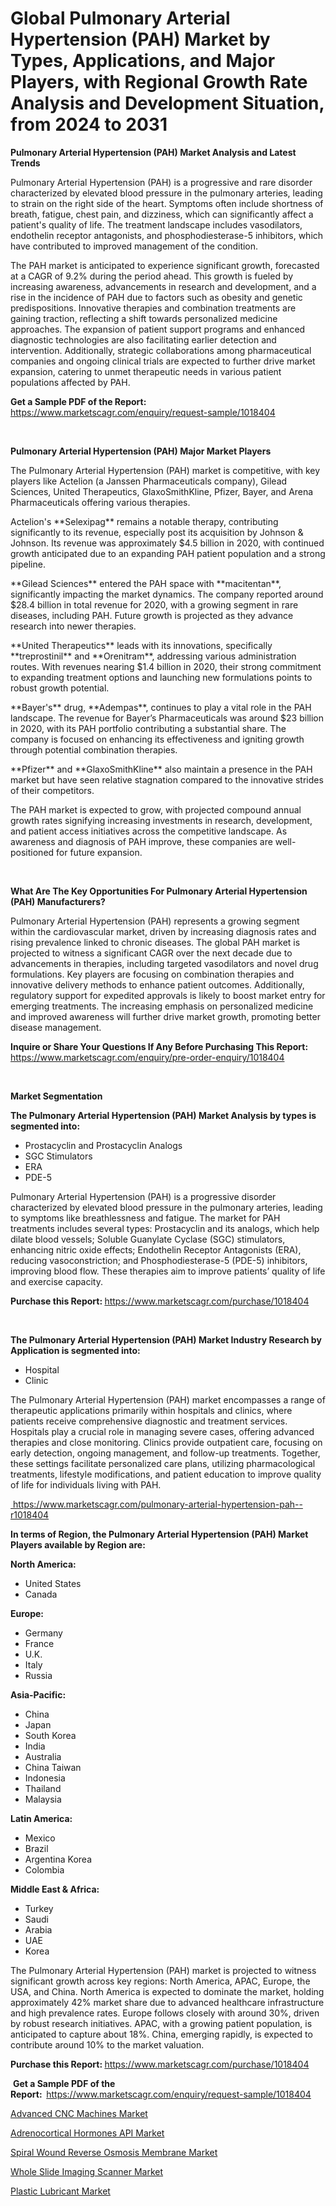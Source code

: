 <p><h1>Global Pulmonary Arterial Hypertension (PAH) Market by Types, Applications, and Major Players, with Regional Growth Rate Analysis and Development Situation, from 2024 to 2031</h1></p><p><strong>Pulmonary Arterial Hypertension (PAH) Market Analysis and Latest Trends</strong></p>
<p><p>Pulmonary Arterial Hypertension (PAH) is a progressive and rare disorder characterized by elevated blood pressure in the pulmonary arteries, leading to strain on the right side of the heart. Symptoms often include shortness of breath, fatigue, chest pain, and dizziness, which can significantly affect a patient's quality of life. The treatment landscape includes vasodilators, endothelin receptor antagonists, and phosphodiesterase-5 inhibitors, which have contributed to improved management of the condition.</p><p>The PAH market is anticipated to experience significant growth, forecasted at a CAGR of 9.2% during the period ahead. This growth is fueled by increasing awareness, advancements in research and development, and a rise in the incidence of PAH due to factors such as obesity and genetic predispositions. Innovative therapies and combination treatments are gaining traction, reflecting a shift towards personalized medicine approaches. The expansion of patient support programs and enhanced diagnostic technologies are also facilitating earlier detection and intervention. Additionally, strategic collaborations among pharmaceutical companies and ongoing clinical trials are expected to further drive market expansion, catering to unmet therapeutic needs in various patient populations affected by PAH.</p></p>
<p><strong>Get a Sample PDF of the Report:&nbsp;</strong> <a href="https://www.marketscagr.com/enquiry/request-sample/1018404?utm_campaign=1166&utm_medium=2&utm_source=Github&utm_content=ia&utm_term=04122024&utm_id=pulmonary-arterial-hypertension-pah">https://www.marketscagr.com/enquiry/request-sample/1018404</a></p>
<p>&nbsp;</p>
<p><strong>Pulmonary Arterial Hypertension (PAH) Major Market Players</strong></p>
<p><p>The Pulmonary Arterial Hypertension (PAH) market is competitive, with key players like Actelion (a Janssen Pharmaceuticals company), Gilead Sciences, United Therapeutics, GlaxoSmithKline, Pfizer, Bayer, and Arena Pharmaceuticals offering various therapies. </p><p>Actelion's **Selexipag** remains a notable therapy, contributing significantly to its revenue, especially post its acquisition by Johnson & Johnson. Its revenue was approximately $4.5 billion in 2020, with continued growth anticipated due to an expanding PAH patient population and a strong pipeline.</p><p>**Gilead Sciences** entered the PAH space with **macitentan**, significantly impacting the market dynamics. The company reported around $28.4 billion in total revenue for 2020, with a growing segment in rare diseases, including PAH. Future growth is projected as they advance research into newer therapies.</p><p>**United Therapeutics** leads with its innovations, specifically **treprostinil** and **Orenitram**, addressing various administration routes. With revenues nearing $1.4 billion in 2020, their strong commitment to expanding treatment options and launching new formulations points to robust growth potential.</p><p>**Bayer's** drug, **Adempas**, continues to play a vital role in the PAH landscape. The revenue for Bayer’s Pharmaceuticals was around $23 billion in 2020, with its PAH portfolio contributing a substantial share. The company is focused on enhancing its effectiveness and igniting growth through potential combination therapies.</p><p>**Pfizer** and **GlaxoSmithKline** also maintain a presence in the PAH market but have seen relative stagnation compared to the innovative strides of their competitors.</p><p>The PAH market is expected to grow, with projected compound annual growth rates signifying increasing investments in research, development, and patient access initiatives across the competitive landscape. As awareness and diagnosis of PAH improve, these companies are well-positioned for future expansion.</p></p>
<p>&nbsp;</p>
<p><strong>What Are The Key Opportunities For Pulmonary Arterial Hypertension (PAH) Manufacturers?</strong></p>
<p><p>Pulmonary Arterial Hypertension (PAH) represents a growing segment within the cardiovascular market, driven by increasing diagnosis rates and rising prevalence linked to chronic diseases. The global PAH market is projected to witness a significant CAGR over the next decade due to advancements in therapies, including targeted vasodilators and novel drug formulations. Key players are focusing on combination therapies and innovative delivery methods to enhance patient outcomes. Additionally, regulatory support for expedited approvals is likely to boost market entry for emerging treatments. The increasing emphasis on personalized medicine and improved awareness will further drive market growth, promoting better disease management.</p></p>
<p><strong>Inquire or Share Your Questions If Any Before Purchasing This Report:</strong> <a href="https://www.marketscagr.com/enquiry/pre-order-enquiry/1018404?utm_campaign=1166&utm_medium=2&utm_source=Github&utm_content=ia&utm_term=04122024&utm_id=pulmonary-arterial-hypertension-pah">https://www.marketscagr.com/enquiry/pre-order-enquiry/1018404</a></p>
<p>&nbsp;</p>
<p><strong>Market Segmentation</strong></p>
<p><strong>The Pulmonary Arterial Hypertension (PAH) Market Analysis by types is segmented into:</strong></p>
<p><ul><li>Prostacyclin and Prostacyclin Analogs</li><li>SGC Stimulators</li><li>ERA</li><li>PDE-5</li></ul></p>
<p><p>Pulmonary Arterial Hypertension (PAH) is a progressive disorder characterized by elevated blood pressure in the pulmonary arteries, leading to symptoms like breathlessness and fatigue. The market for PAH treatments includes several types: Prostacyclin and its analogs, which help dilate blood vessels; Soluble Guanylate Cyclase (SGC) stimulators, enhancing nitric oxide effects; Endothelin Receptor Antagonists (ERA), reducing vasoconstriction; and Phosphodiesterase-5 (PDE-5) inhibitors, improving blood flow. These therapies aim to improve patients’ quality of life and exercise capacity.</p></p>
<p><strong>Purchase this Report:&nbsp;</strong><a href="https://www.marketscagr.com/purchase/1018404?utm_campaign=1166&utm_medium=2&utm_source=Github&utm_content=ia&utm_term=04122024&utm_id=pulmonary-arterial-hypertension-pah">https://www.marketscagr.com/purchase/1018404</a></p>
<p>&nbsp;</p>
<p><strong>The Pulmonary Arterial Hypertension (PAH) Market Industry Research by Application is segmented into:</strong></p>
<p><ul><li>Hospital</li><li>Clinic</li></ul></p>
<p><p>The Pulmonary Arterial Hypertension (PAH) market encompasses a range of therapeutic applications primarily within hospitals and clinics, where patients receive comprehensive diagnostic and treatment services. Hospitals play a crucial role in managing severe cases, offering advanced therapies and close monitoring. Clinics provide outpatient care, focusing on early detection, ongoing management, and follow-up treatments. Together, these settings facilitate personalized care plans, utilizing pharmacological treatments, lifestyle modifications, and patient education to improve quality of life for individuals living with PAH.</p></p>
<p><a href="https://www.marketscagr.com/pulmonary-arterial-hypertension-pah--r1018404?utm_campaign=1166&utm_medium=2&utm_source=Github&utm_content=ia&utm_term=04122024&utm_id=pulmonary-arterial-hypertension-pah">&nbsp;https://www.marketscagr.com/pulmonary-arterial-hypertension-pah--r1018404</a></p>
<p><strong>In terms of Region, the Pulmonary Arterial Hypertension (PAH) Market Players available by Region are:</strong></p>
<p>
    <p> <strong> North America: </strong>
        <ul>
            <li>United States</li>
            <li>Canada</li>
        </ul>
        </p> 
    <p> <strong> Europe: </strong>
        <ul>
            <li>Germany</li>
            <li>France</li>
            <li>U.K.</li>
            <li>Italy</li>
            <li>Russia</li>
        </ul>
        </p> 
    <p> <strong> Asia-Pacific: </strong>
        <ul>
            <li>China</li>
            <li>Japan</li>
            <li>South Korea</li>
            <li>India</li>
            <li>Australia</li>
            <li>China Taiwan</li>
            <li>Indonesia</li>
            <li>Thailand</li>
            <li>Malaysia</li>
        </ul>
        </p> 
    <p> <strong> Latin America: </strong>
        <ul>
            <li>Mexico</li>
            <li>Brazil</li>
            <li>Argentina Korea</li>
            <li>Colombia</li>
        </ul>
        </p> 
    <p> <strong> Middle East & Africa: </strong>
        <ul>
            <li>Turkey</li>
            <li>Saudi</li>
            <li>Arabia</li>
            <li>UAE</li>
            <li>Korea</li>
        </ul>
    </p>
    </p>
<p><p>The Pulmonary Arterial Hypertension (PAH) market is projected to witness significant growth across key regions: North America, APAC, Europe, the USA, and China. North America is expected to dominate the market, holding approximately 42% market share due to advanced healthcare infrastructure and high prevalence rates. Europe follows closely with around 30%, driven by robust research initiatives. APAC, with a growing patient population, is anticipated to capture about 18%. China, emerging rapidly, is expected to contribute around 10% to the market valuation.</p></p>
<p><strong>Purchase this Report: </strong><a href="https://www.marketscagr.com/purchase/1018404?utm_campaign=1166&utm_medium=2&utm_source=Github&utm_content=ia&utm_term=04122024&utm_id=pulmonary-arterial-hypertension-pah">https://www.marketscagr.com/purchase/1018404</a></p>
<p>&nbsp;<strong>Get a Sample PDF of the Report:&nbsp;&nbsp;</strong><a href="https://www.marketscagr.com/enquiry/request-sample/1018404?utm_campaign=1166&utm_medium=2&utm_source=Github&utm_content=ia&utm_term=04122024&utm_id=pulmonary-arterial-hypertension-pah">https://www.marketscagr.com/enquiry/request-sample/1018404</a></p>
<p><strong></strong></p>
<p><p><a href="https://issuu.com/reportprime-2/docs/advanced-cnc-machines-market-size-2030.pptx?utm_campaign=1166&utm_medium=2&utm_source=Github&utm_content=ia&utm_term=04122024&utm_id=pulmonary-arterial-hypertension-pah">Advanced CNC Machines Market</a></p><p><a href="https://github.com/willjis/Market-Research-Report-List-1/blob/main/adrenocortical-hormones-api-market.md?utm_campaign=1166&utm_medium=2&utm_source=Github&utm_content=ia&utm_term=04122024&utm_id=pulmonary-arterial-hypertension-pah">Adrenocortical Hormones API Market</a></p><p><a href="https://www.linkedin.com/pulse/analysis-spiral-wound-reverse-osmosis-membrane-market-fueled-vivee?utm_campaign=1166&utm_medium=2&utm_source=Github&utm_content=ia&utm_term=04122024&utm_id=pulmonary-arterial-hypertension-pah">Spiral Wound Reverse Osmosis Membrane Market</a></p><p><a href="https://www.linkedin.com/pulse/in-depth-analysis-whole-slide-imaging-scanner-market-size-uzumf?utm_campaign=1166&utm_medium=2&utm_source=Github&utm_content=ia&utm_term=04122024&utm_id=pulmonary-arterial-hypertension-pah">Whole Slide Imaging Scanner Market</a></p><p><a href="https://issuu.com/reportprime-2/docs/plastic-lubricant-market-size-2030.pptx?utm_campaign=1166&utm_medium=2&utm_source=Github&utm_content=ia&utm_term=04122024&utm_id=pulmonary-arterial-hypertension-pah">Plastic Lubricant Market</a></p></p>